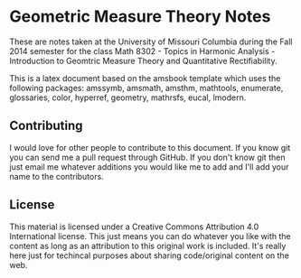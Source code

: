 Geometric Measure Theory Notes
===============

These are notes taken at the University of Missouri Columbia during the Fall
2014 semester for the class Math 8302 - Topics in Harmonic Analysis -
Introduction to Geomtric Measure Theory and Quantitative Rectifiability.

This is a latex document based on the amsbook template which uses the following
packages: amssymb, amsmath, amsthm, mathtools, enumerate, glossaries, color,
hyperref, geometry, mathrsfs, eucal, lmodern.

Contributing
------------

I would love for other people to contribute to this document. If you know git
you can send me a pull request through GitHub. If you don't know git then just
email me whatever additions you would like me to add and I'll add your name to
the contributors.

License
-------
This material is licensed under a Creative Commons Attribution 4.0 International
license. This just means you can do whatever you like with the content as long
as an attribution to this original work is included. It's really here just for
techincal purposes about sharing code/original content on the web.
